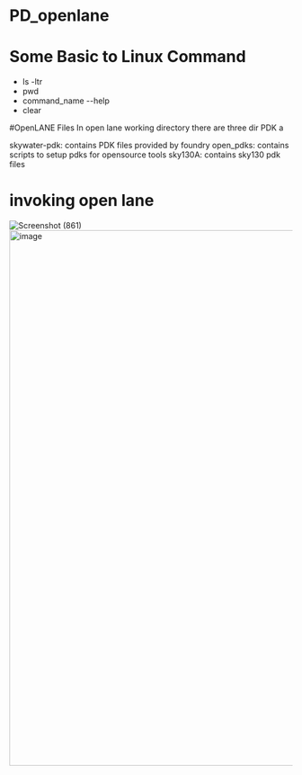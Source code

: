 # PD_openlane

# Some Basic to Linux Command
* ls -ltr  <br> 
* pwd 
* command_name --help   <br> 
* clear  <br> 

 
#OpenLANE Files
In open lane working directory there are three dir PDK a

skywater-pdk: contains PDK files provided by foundry
open_pdks: contains scripts to setup pdks for opensource tools
sky130A: contains sky130 pdk files

# invoking open lane 
![Screenshot (861)](https://github.com/lsr20/PD_openlane/assets/141831819/da600eb1-a71c-4b2f-b0ad-1c8404233d36)
<img width="953" alt="image" src="https://github.com/lsr20/PD_openlane/assets/141831819/e32a2dae-f8b3-4c54-927d-2bdc3404bea3">
